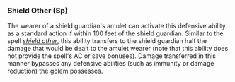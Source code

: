 ### **Shield Other** (Sp)

The wearer of a shield guardian's amulet can activate this defensive ability as a standard action if within 100 feet of the shield guardian. Similar to the spell *[shield other]*, this ability transfers to the shield guardian half the damage that would be dealt to the amulet wearer (note that this ability does not provide the spell's AC or save bonuses). Damage transferred in this manner bypasses any defensive abilities (such as immunity or damage reduction) the golem possesses.

[shield other]: :d20-spell:shield-other